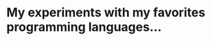 My experiments with my favorites programming languages...
==========================================================
